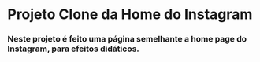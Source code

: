 # Projeto Clone da Home do Instagram

### Neste projeto é feito uma página semelhante a home page do Instagram, para efeitos didáticos.
